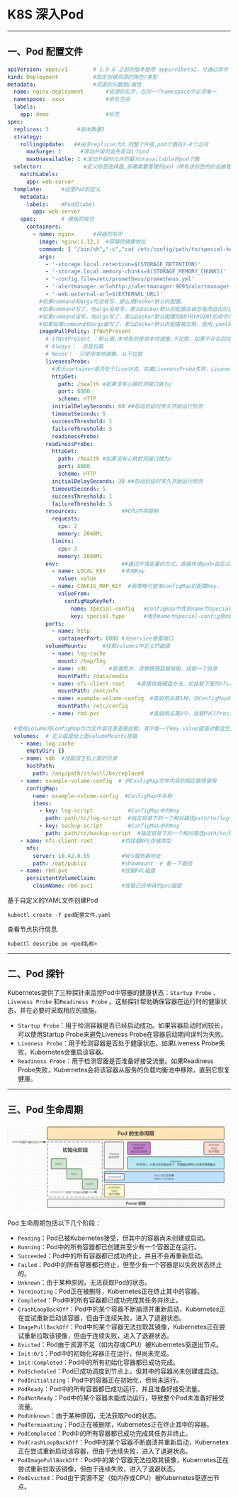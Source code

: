 # K8S 深入Pod

---

## 一、Pod 配置文件

```yaml
apiVersion: apps/v1        # 1.9.0 之前的版本使用 apps/v1beta2，可通过命令 kubectl api-versions 查看
kind: Deployment           #指定创建资源的角色/类型
metadata:                  #资源的元数据/属性
  name: nginx-deployment       #资源的名字，在同一个namespace中必须唯一
  namespace:  xxxx             #命名空间
  labels:
    app: demo                  #标签
spec:
  replicas: 3         #副本数量3
  strategy:
    rollingUpdate:   ##由于replicas为3,则整个升级,pod个数在2-4个之间
      maxSurge: 1      #滚动升级时会先启动1个pod
      maxUnavailable: 1 #滚动升级时允许的最大Unavailable的pod个数
  selector:             #定义标签选择器,部署需要管理的pod（带有该标签的的会被管理）需在pod 模板中定义
    matchLabels:
      app: web-server
  template:      #这里Pod的定义
    metadata:
      labels:    #Pod的label
        app: web-server
    spec:        # 模板的规范  
      containers:
        - name: nginx      #容器的名字  
          image: nginx:1.12.1  #容器的镜像地址 
          command: [ "/bin/sh","-c","cat /etc/config/path/to/special-key" ]    #启动命令   
          args:                                                                #启动参数
            - '-storage.local.retention=$(STORAGE_RETENTION)'
            - '-storage.local.memory-chunks=$(STORAGE_MEMORY_CHUNKS)'
            - '-config.file=/etc/prometheus/prometheus.yml'
            - '-alertmanager.url=http://alertmanager:9093/alertmanager'
            - '-web.external-url=$(EXTERNAL_URL)'
          #如果command和args均没有写，那么用Docker默认的配置。
          #如果command写了，但args没有写，那么Docker默认的配置会被忽略而且仅仅执行.yaml文件的command（不带任何参数的）。
          #如果command没写，但args写了，那么Docker默认配置的ENTRYPOINT的命令行会被执行，但是调用的参数是.yaml中的args。
          #如果如果command和args都写了，那么Docker默认的配置被忽略，使用.yaml的配置。
          imagePullPolicy: IfNotPresent
            # IfNotPresent ：默认值,本地有则使用本地镜像,不拉取，如果不存在则拉取
            # Always：  总是拉取
            # Never：  只使用本地镜像，从不拉取
            livenessProbe:
              #表示container是否处于live状态。如果LivenessProbe失败，LivenessProbe将会通知kubelet对应的container不健康了。随后kubelet将kill掉container，并根据RestarPolicy进行进一步的操作。默认情况下LivenessProbe在第一次检测之前初始化值为Success，如果container没有提供LivenessProbe，则也认为是Success；
              httpGet:
                path: /health #如果没有心跳检测接口就为/
                port: 8080
                scheme: HTTP
              initialDelaySeconds: 60 ##启动后延时多久开始运行检测
              timeoutSeconds: 5
              successThreshold: 1
              failureThreshold: 5
              readinessProbe:
            readinessProbe:
              httpGet:
                path: /health #如果没有心跳检测接口就为/
                port: 8080
                scheme: HTTP
              initialDelaySeconds: 30 ##启动后延时多久开始运行检测
              timeoutSeconds: 5
              successThreshold: 1
              failureThreshold: 5
            resources:              ##CPU内存限制
              requests:
                cpu: 2
                memory: 2048Mi
              limits:
                cpu: 2
                memory: 2048Mi
            env:                    ##通过环境变量的方式，直接传递pod=自定义Linux OS环境变量
              - name: LOCAL_KEY     #本地Key
                value: value
              - name: CONFIG_MAP_KEY  #局策略可使用configMap的配置Key，
                valueFrom:
                  configMapKeyRef:
                    name: special-config   #configmap中找到name为special-config
                    key: special.type      #找到name为special-config里data下的key
            ports:
              - name: http
                containerPort: 8080 #对service暴露端口
            volumeMounts:     #挂载volumes中定义的磁盘
              - name: log-cache
                mount: /tmp/log
              - name: sdb       #普通用法，该卷跟随容器销毁，挂载一个目录
                mountPath: /data/media
              - name: nfs-client-root    #直接挂载硬盘方法，如挂载下面的nfs目录到/mnt/nfs
                mountPath: /mnt/nfs
              - name: example-volume-config  #高级用法第1种，将ConfigMap的log-script,backup-script分别挂载到/etc/config目录下的一个相对路径path/to/...下，如果存在同名文件，直接覆盖。
                mountPath: /etc/config
              - name: rbd-pvc                #高级用法第2中，挂载PVC(PresistentVolumeClaim)

  #使用volume将ConfigMap作为文件或目录直接挂载，其中每一个key-value键值对都会生成一个文件，key为文件名，value为内容，
  volumes:  # 定义磁盘给上面volumeMounts挂载
    - name: log-cache
      emptyDir: {}
    - name: sdb  #挂载宿主机上面的目录
      hostPath:
        path: /any/path/it/will/be/replaced
    - name: example-volume-config  # 供ConfigMap文件内容到指定路径使用
      configMap:
        name: example-volume-config  #ConfigMap中名称
        items:
          - key: log-script           #ConfigMap中的Key
            path: path/to/log-script  #指定目录下的一个相对路径path/to/log-script
          - key: backup-script        #ConfigMap中的Key
            path: path/to/backup-script  #指定目录下的一个相对路径path/to/backup-script
    - name: nfs-client-root         #供挂载NFS存储类型
      nfs:
        server: 10.42.0.55          #NFS服务器地址
        path: /opt/public           #showmount -e 看一下路径
    - name: rbd-pvc                 #挂载PVC磁盘
      persistentVolumeClaim:
        claimName: rbd-pvc1         #挂载已经申请的pvc磁盘
```

基于自定义的YAML文件创建Pod

```shell
kubectl create -f pod配置文件.yaml
```

查看节点执行信息

```shell
kubectl describe po <pod名称>
```

---

## 二、Pod 探针

Kubernetes提供了三种探针来监控Pod中容器的健康状态：`Startup Probe` 、`Liveness Probe` 和`Readiness Probe` 。这些探针帮助确保容器在运行时的健康状态，并在必要时采取相应的措施。

- `Startup Probe`：用于检测容器是否已经启动成功。如果容器启动时间较长，可以使用Startup Probe来避免Liveness Probe在容器启动期间误判为失败。
- `Liveness Probe`：用于检测容器是否处于健康状态。如果Liveness Probe失败，Kubernetes会重启该容器。
- `Readiness Probe`：用于检测容器是否准备好接受流量。如果Readiness Probe失败，Kubernetes会将该容器从服务的负载均衡池中移除，直到它恢复健康。


---

## 三、Pod 生命周期



![image-20251008172728908](05-LearnPodDeeply.assets/image-20251008172728908.png)



Pod 生命周期包括以下几个阶段：

- `Pending`：Pod已被Kubernetes接受，但其中的容器尚未创建或启动。
- `Running`：Pod中的所有容器都已创建并至少有一个容器正在运行。
- `Succeeded`：Pod中的所有容器都已成功终止，并且不会再重新启动。
- `Failed`：Pod中的所有容器都已终止，但至少有一个容器是以失败状态终止的。
- `Unknown`：由于某种原因，无法获取Pod的状态。
- `Terminating`：Pod正在被删除，Kubernetes正在终止其中的容器。
- `Completed`：Pod中的所有容器都已成功完成其任务并终止。
- `CrashLoopBackOff`：Pod中的某个容器不断崩溃并重新启动，Kubernetes正在尝试重新启动该容器，但由于连续失败，进入了退避状态。
- `ImagePullBackOff`：Pod中的某个容器无法拉取其镜像，Kubernetes正在尝试重新拉取该镜像，但由于连续失败，进入了退避状态。
- `Evicted`：Pod由于资源不足（如内存或CPU）被Kubernetes驱逐出节点。
- `Init:0/1`：Pod中的初始化容器正在运行，但尚未完成。
- `Init:Completed`：Pod中的所有初始化容器都已成功完成。
- `PodScheduled`：Pod已成功调度到节点上，但其中的容器尚未创建或启动。
- `PodInitializing`：Pod中的容器正在初始化，但尚未运行。
- `PodReady`：Pod中的所有容器都已成功运行，并且准备好接受流量。
- `PodNotReady`：Pod中的某个容器未能成功运行，导致整个Pod未准备好接受流量。
- `PodUnknown`：由于某种原因，无法获取Pod的状态。
- `PodTerminating`：Pod正在被删除，Kubernetes正在终止其中的容器。
- `PodCompleted`：Pod中的所有容器都已成功完成其任务并终止。
- `PodCrashLoopBackOff`：Pod中的某个容器不断崩溃并重新启动，Kubernetes正在尝试重新启动该容器，但由于连续失败，进入了退避状态。
- `PodImagePullBackOff`：Pod中的某个容器无法拉取其镜像，Kubernetes正在尝试重新拉取该镜像，但由于连续失败，进入了退避状态。
- `PodEvicted`：Pod由于资源不足（如内存或CPU）被Kubernetes驱逐出节点。
